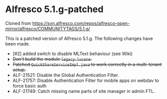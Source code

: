 Alfresco 5.1.g-patched
======================

Cloned from https://svn.alfresco.com/repos/alfresco-open-mirror/alfresco/COMMUNITYTAGS/5.1.g/

This is a patched version of Alfresco 5.1.g. The following changes have been made.

* [#2] added switch to disable MLText behaviour (see Wiki)
* ~~Don't build the module `legacy-lucene`.~~
* ~~Patched `QuickShareServiceImpl.java` to work correctly in a multi-tenant setup.~~
* ALF-21521: Disable the Global Authentication Filter.
* ALF-21757: Disable Authentication Filter for mobile apps on webdav to force basic auth
* ALF-21749: Catch missing name parts of site manager in admin FTL.
